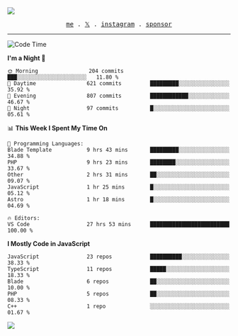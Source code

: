 <img style="bottom: 800px;" src="https://imgur.com/rilHVxA.png"/>
<p align="center">
  <samp>
    <a href="https://fayln.com">me</a> .
    <!-- <a href="https://fayln.com/projects">projects</a> . -->
    <a href="https://go.fayln.com/twitter">𝕏</a> .
    <a href="https://go.fayln.com/instagram">instagram</a> .
<!--     <a href="https://go.fayln.com/polywork">polywork</a> . -->
    <a href="https://github.com/sponsors/faridhnzz">sponsor</a>
  </samp>
</p>

---
<!--START_SECTION:waka-->
![Code Time](http://img.shields.io/badge/Code%20Time-2%2C623%20hrs%203%20mins-blue)

**I'm a Night 🦉** 

```text
🌞 Morning                204 commits         ███░░░░░░░░░░░░░░░░░░░░░░   11.80 % 
🌆 Daytime                621 commits         █████████░░░░░░░░░░░░░░░░   35.92 % 
🌃 Evening                807 commits         ████████████░░░░░░░░░░░░░   46.67 % 
🌙 Night                  97 commits          █░░░░░░░░░░░░░░░░░░░░░░░░   05.61 % 
```


📊 **This Week I Spent My Time On** 

```text
💬 Programming Languages: 
Blade Template           9 hrs 43 mins       █████████░░░░░░░░░░░░░░░░   34.88 % 
PHP                      9 hrs 23 mins       ████████░░░░░░░░░░░░░░░░░   33.67 % 
Other                    2 hrs 31 mins       ██░░░░░░░░░░░░░░░░░░░░░░░   09.07 % 
JavaScript               1 hr 25 mins        █░░░░░░░░░░░░░░░░░░░░░░░░   05.12 % 
Astro                    1 hr 18 mins        █░░░░░░░░░░░░░░░░░░░░░░░░   04.69 % 

🔥 Editors: 
VS Code                  27 hrs 53 mins      █████████████████████████   100.00 % 
```

**I Mostly Code in JavaScript** 

```text
JavaScript               23 repos            ██████████░░░░░░░░░░░░░░░   38.33 % 
TypeScript               11 repos            █████░░░░░░░░░░░░░░░░░░░░   18.33 % 
Blade                    6 repos             ██░░░░░░░░░░░░░░░░░░░░░░░   10.00 % 
PHP                      5 repos             ██░░░░░░░░░░░░░░░░░░░░░░░   08.33 % 
C++                      1 repo              ░░░░░░░░░░░░░░░░░░░░░░░░░   01.67 % 
```




<!--END_SECTION:waka-->

![](https://hit.yhype.me/github/profile?user_id=29797712)

